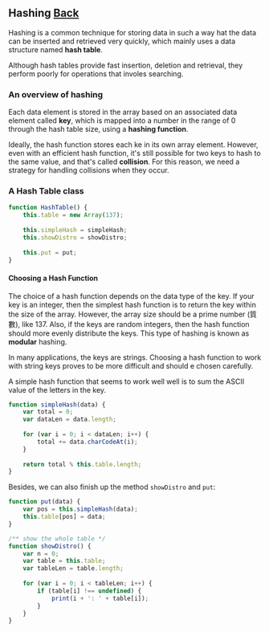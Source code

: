 ## Hashing [Back](./../data_structure.md)

Hashing is a common technique for storing data in such a way hat the data can be inserted and retrieved very quickly, which mainly uses a data structure named **hash table**.

Although hash tables provide fast insertion, deletion and retrieval, they perform poorly for operations that involes searching.

### An overview of hashing

Each data element is stored in the array based on an associated data element called **key**, which is mapped into a number in the range of 0 through the hash table size, using a **hashing function**.

Ideally, the hash function stores each ke in its own array element. However, even with an efficient hash function, it's still possible for two keys to hash to the same value, and that's called **collision**. For this reason, we need a strategy for handling collisions when they occur.

### A Hash Table class

```js
function HashTable() {
    this.table = new Array(137);
    
    this.simpleHash = simpleHash;
    this.showDistro = showDistro;
    
    this.put = put;
}
```

#### Choosing a Hash Function

The choice of a hash function depends on the data type of the key. If your key is an integer, then the simplest hash function is to return the key within the size of the array. However, the array size should be a prime number (質數), like 137. Also, if the keys are random integers, then the hash function should more evenly distribute the keys. This type of hashing is known as **modular** hashing.

In many applications, the keys are strings. Choosing a hash function to work with string keys proves to be more difficult and should e chosen carefully.

A simple hash function that seems to work well well is to sum the ASCII value of the letters in the key.

```js
function simpleHash(data) {
    var total = 0;
    var dataLen = data.length;
    
    for (var i = 0; i < dataLen; i++) {
        total += data.charCodeAt(i);
    }
    
    return total % this.table.length;
}
```

Besides, we can also finish up the method `showDistro` and `put`:

```js
function put(data) {
    var pos = this.simpleHash(data);
    this.table[pos] = data;
}

/** show the whole table */
function showDistro() {
    var n = 0;
    var table = this.table;
    var tableLen = table.length;
    
    for (var i = 0; i < tableLen; i++) {
        if (table[i] !== undefined) {
            print(i + ': ' + table[i]);
        }
    }
}
```
